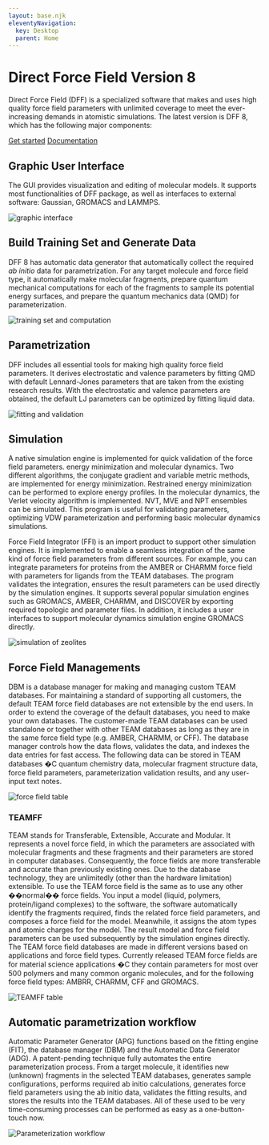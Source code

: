 ```yaml
---
layout: base.njk
eleventyNavigation:
  key: Desktop
  parent: Home
---
```


# Direct Force Field Version 8

Direct Force Field (DFF) is a specialized software that makes and uses high quality force field parameters with unlimited coverage to meet the ever-increasing demands in atomistic simulations. The latest version is DFF 8, which has the following major components:

<div>
<a href="/get-started">Get started</a>
<a href="https://docs.directforcefield.com">Documentation</a>
</div>

## Graphic User Interface

The GUI provides visualization and editing of molecular models. It supports most functionalities of DFF package, as well as interfaces to external software: Gaussian, GROMACS and LAMMPS.

![graphic interface](dff8/dffgui.png)

## Build Training Set and Generate Data

DFF 8 has automatic data generator that automatically collect the required _ab initio_ data for parametrization. For any target molecule and force field type, it automatically make molecular fragments, prepare quantum mechanical computations for each of the fragments to sample its potential energy surfaces, and prepare the quantum mechanics data (QMD) for parameterization.

![training set and computation](dff8/training-set.png)

## Parametrization

DFF includes all essential tools for making high quality force field parameters. It derives electrostatic and valence parameters by fitting QMD with default Lennard-Jones parameters that are taken from the existing research results. With the electrostatic and valence parameters are obtained, the default LJ parameters can be optimized by fitting liquid data.

![fitting and validation](dff8/fitting.png)

## Simulation

A native simulation engine is implemented for quick validation of the force field parameters. energy minimization and molecular dynamics. Two different algorithms, the conjugate gradient and variable metric methods, are implemented for energy minimization. Restrained energy minimization can be performed to explore energy profiles. In the molecular dynamics, the Verlet velocity algorithm is implemented. NVT, MVE and NPT ensembles can be simulated. This program is useful for validating parameters, optimizing VDW parameterization and performing basic molecular dynamics simulations.

Force Field Integrator (FFI) is an import product to support other simulation engines. It is implemented to enable a seamless integration of the same kind of force field parameters from different sources. For example, you can integrate parameters for proteins from the AMBER or CHARMM force field with parameters for ligands from the TEAM databases. The program validates the integration, ensures the result parameters can be used directly by the simulation engines. It supports several popular simulation engines such as GROMACS, AMBER, CHARMM, and DISCOVER by exporting required topologic and parameter files. In addition, it includes a user interfaces to support molecular dynamics simulation engine GROMACS directly.

![simulation of zeolites](dff8/simulation.png)

## Force Field Managements

DBM is a database manager for making and managing custom TEAM databases. For maintaining a standard of supporting all customers, the default TEAM force field databases are not extensible by the end users. In order to extend the coverage of the default databases, you need to make your own databases. The customer-made TEAM databases can be used standalone or together with other TEAM databases as long as they are in the same force field type (e.g. AMBER, CHARMM, or CFF). The database manager controls how the data flows, validates the data, and indexes the data entries for fast access. The following data can be stored in TEAM databases �C quantum chemistry data, molecular fragment structure data, force field parameters, parameterization validation results, and any user-input text notes.

![force field table](dff8/forcefield.png)

### TEAMFF

TEAM stands for Transferable, Extensible, Accurate and Modular. It represents a novel force field, in which the parameters are associated with molecular fragments and these fragments and their parameters are stored in computer databases. Consequently, the force fields are more transferable and accurate than previously existing ones. Due to the database technology, they are unlimitedly (other than the hardware limitation) extensible. To use the TEAM force field is the same as to use any other ��normal�� force fields. You input a model (liquid, polymers, protein/ligand complexes) to the software, the software automatically identify the fragments required, finds the related force field parameters, and composes a force field for the model. Meanwhile, it assigns the atom types and atomic charges for the model. The result model and force field parameters can be used subsequently by the simulation engines directly. The TEAM force field databases are made in different versions based on applications and force field types. Currently released TEAM force fields are for material science applications �C they contain parameters for most over 500 polymers and many common organic molecules, and for the following force field types: AMBRR, CHARMM, CFF and GROMACS.

![TEAMFF table](dff8/teamff.png)

## Automatic parametrization workflow

Automatic Parameter Generator (APG) functions based on the fitting engine (FIT), the database manager (DBM) and the Automatic Data Generator (ADG). A patent-pending technique fully automates the entire parameterization process. From a target molecule, it identifies new (unknown) fragments in the selected TEAM databases, generates sample configurations, performs required ab initio calculations, generates force field parameters using the ab initio data, validates the fitting results, and stores the results into the TEAM databases. All of these used to be very time-consuming processes can be performed as easy as a one-button-touch now.

![Parameterization workflow](dff8/workflow.png)
